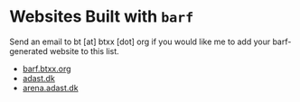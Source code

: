 # Websites Built with `barf`

Send an email to bt [at] btxx [dot] org if you would like me to add your barf-generated website to this list.

- [barf.btxx.org](https://barf.btxx.org)
- [adast.dk](https://adast.dk)
- [arena.adast.dk](https://arena.adast.dk)
